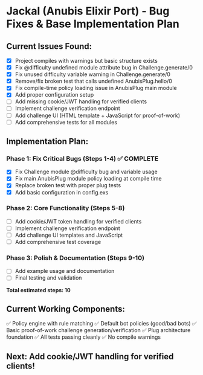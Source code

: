# Jackal (Anubis Elixir Port) - Bug Fixes & Base Implementation Plan

## Current Issues Found:
- [x] Project compiles with warnings but basic structure exists
- [x] Fix @difficulty undefined module attribute bug in Challenge.generate/0
- [x] Fix unused difficulty variable warning in Challenge.generate/0  
- [x] Remove/fix broken test that calls undefined AnubisPlug.hello/0
- [x] Fix compile-time policy loading issue in AnubisPlug main module
- [x] Add proper configuration setup
- [ ] Add missing cookie/JWT handling for verified clients
- [ ] Implement challenge verification endpoint
- [ ] Add challenge UI (HTML template + JavaScript for proof-of-work)
- [ ] Add comprehensive tests for all modules

## Implementation Plan:

### Phase 1: Fix Critical Bugs (Steps 1-4) ✅ COMPLETE
- [x] Fix Challenge module @difficulty bug and variable usage
- [x] Fix main AnubisPlug module policy loading at compile time
- [x] Replace broken test with proper plug tests
- [x] Add basic configuration in config.exs

### Phase 2: Core Functionality (Steps 5-8)
- [ ] Add cookie/JWT token handling for verified clients
- [ ] Implement challenge verification endpoint
- [ ] Add challenge UI templates and JavaScript
- [ ] Add comprehensive test coverage

### Phase 3: Polish & Documentation (Steps 9-10)
- [ ] Add example usage and documentation
- [ ] Final testing and validation

**Total estimated steps: 10**

## Current Working Components:
✅ Policy engine with rule matching
✅ Default bot policies (good/bad bots)
✅ Basic proof-of-work challenge generation/verification
✅ Plug architecture foundation
✅ All tests passing cleanly
✅ No compile warnings

## Next: Add cookie/JWT handling for verified clients!


